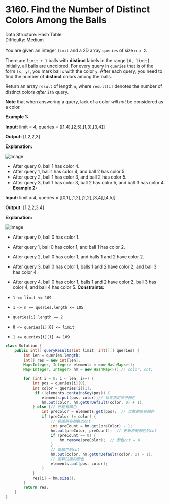 # 3160. Find the Number of Distinct Colors Among the Balls  

  Data Structure: Hash Table </br> Difficulty: Medium </br> </br>You are given an integer `limit` and a 2D array `queries` of size `n x 2`.

There are `limit + 1` balls with **distinct** labels in the range `[0, limit]`. Initially, all balls are uncolored. For every query in `queries` that is of the form `[x, y]`, you mark ball `x` with the color `y`. After each query, you need to find the number of **distinct** colors among the balls.

Return an array `result` of length `n`, where `result[i]` denotes the number of distinct colors *after* `ith` query.

**Note** that when answering a query, lack of a color *will not* be considered as a color.

**Example 1:**

**Input:** limit = 4, queries = [[1,4],[2,5],[1,3],[3,4]]

**Output:** [1,2,2,3]

**Explanation:**

![Image](https://assets.leetcode.com/uploads/2024/04/17/ezgifcom-crop.gif)

- After query 0, ball 1 has color 4.
- After query 1, ball 1 has color 4, and ball 2 has color 5.
- After query 2, ball 1 has color 3, and ball 2 has color 5.
- After query 3, ball 1 has color 3, ball 2 has color 5, and ball 3 has color 4.
**Example 2:**

**Input:** limit = 4, queries = [[0,1],[1,2],[2,2],[3,4],[4,5]]

**Output:** [1,2,2,3,4]

**Explanation:**

![Image](https://assets.leetcode.com/uploads/2024/04/17/ezgifcom-crop2.gif)

- After query 0, ball 0 has color 1.
- After query 1, ball 0 has color 1, and ball 1 has color 2.
- After query 2, ball 0 has color 1, and balls 1 and 2 have color 2.
- After query 3, ball 0 has color 1, balls 1 and 2 have color 2, and ball 3 has color 4.
- After query 4, ball 0 has color 1, balls 1 and 2 have color 2, ball 3 has color 4, and ball 4 has color 5.
**Constraints:**

- `1 <= limit <= 109`
- `1 <= n == queries.length <= 105`
- `queries[i].length == 2`
- `0 <= queries[i][0] <= limit`
- `1 <= queries[i][1] <= 109`
```java
class Solution {
    public int[] queryResults(int limit, int[][] queries) {
        int len = queries.length;
        int[] res = new int[len];
        Map<Integer, Integer> elements = new HashMap<>();
        Map<Integer, Integer> hm = new HashMap<>();// color, cnt;

        for (int i = 0; i < len; i++) {
            int pos = queries[i][0];
            int color = queries[i][1];
             if (!elements.containsKey(pos)) {
                elements.put(pos, color);// 給定指定位子顏色
                hm.put(color, hm.getOrDefault(color, 0) + 1);
            } else {// 已經有顏色
                int preColor = elements.get(pos);  // 位置的原有顏色
                if (preColor != color) {
                    // 移除原有顏色的cnt
                    int preCount = hm.get(preColor) - 1;
                    hm.put(preColor, preCount);  // 更新原有顏色的cnt
                    if (preCount == 0) {
                        hm.remove(preColor);  // 顏色cnt = 0
                    }
                    // 新顏色的cnt
                    hm.put(color, hm.getOrDefault(color, 0) + 1);
                    // 更新位置的顏色
                    elements.put(pos, color);
                }
            }
            res[i] = hm.size();
        }
        return res;
    }
}
```

